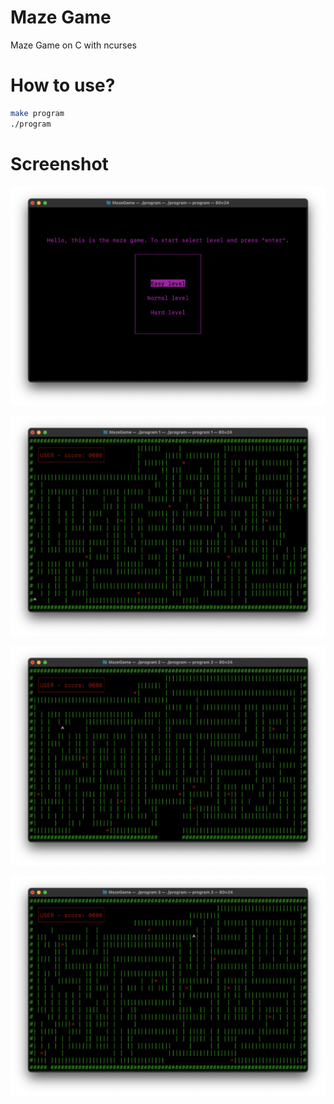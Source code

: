 # Maze Game
Maze Game on C with ncurses

# How to use?
```bash
make program
./program
```
# Screenshot
![menu](./screenshots/menu.png)


![level_1](./screenshots/level_1.png)

![level_2](./screenshots/level_2.png)

![level_3](./screenshots/level_3.png)
